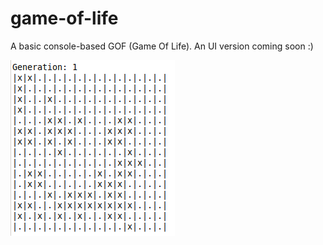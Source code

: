 # game-of-life
A basic console-based GOF (Game Of Life).
An UI version coming soon :)

<img src='demo/gof.gif'>